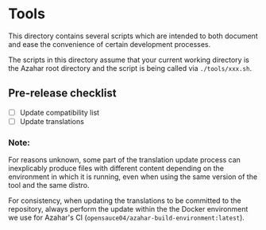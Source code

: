 # Tools

This directory contains several scripts which are intended to both document and ease the convenience of certain development processes.

The scripts in this directory assume that your current working directory is the Azahar root directory and the script is being called via `./tools/xxx.sh`.

## Pre-release checklist

- [ ] Update compatibility list
- [ ] Update translations

### Note:

For reasons unknown, some part of the translation update process can inexplicably produce files with different content depending on the environment in which it is running, even when using the same version of the tool and the same distro.

For consistency, when updating the translations to be committed to the repository, always perform the update within the the Docker environment we use for Azahar's CI (`opensauce04/azahar-build-environment:latest`).

